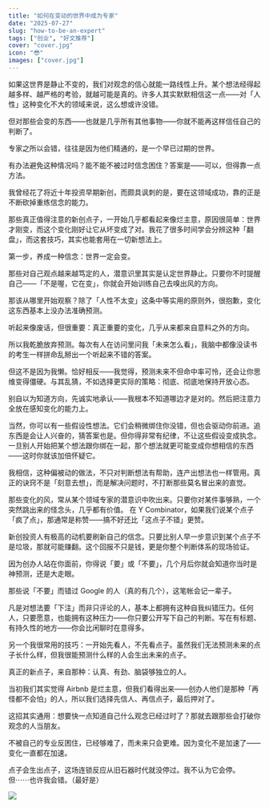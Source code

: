 ```yaml
---
title: "如何在变动的世界中成为专家"
date: "2025-07-27"
slug: "how-to-be-an-expert"
tags: ["创业", "好文推荐"]
cover: "cover.jpg"
icon: "😎"
images: ["cover.jpg"]
---
```

如果这世界是静止不变的，我们对观念的信心就能一路线性上升。某个想法经得起越多样、越严格的考验，就越可能是真的。许多人其实默默相信这一点——对「人性」这种变化不大的领域来说，这么想或许没错。



但对那些会变的东西——也就是几乎所有其他事物——你就不能再这样信任自己的判断了。



专家之所以会错，往往是因为他们精通的，是一个早已过期的世界。



有办法避免这种情况吗？能不能不被过时信念困住？答案是——可以，但得靠一点方法。



我曾经花了将近十年投资早期新创，而颇具讽刺的是，要在这领域成功，靠的正是不断砍掉重练信念的能力。



那些真正值得注意的新创点子，一开始几乎都看起来像烂主意，原因很简单：世界才刚变，而这个变化刚好让它从坏变成了对。我花了很多时间学会分辨这种「翻盘」，而这套技巧，其实也能套用在一切新想法上。



第一步，养成一种信念：世界一定会变。



那些对自己观点越来越笃定的人，潜意识里其实是认定世界静止。只要你不时提醒自己——「不是喔，它在变」，你就会开始训练自己去嗅出风的方向。



那该从哪里开始观察？除了「人性不太变」这条中等实用的原则外，很抱歉，变化这东西基本上没办法准确预测。



听起来像废话，但很重要：真正重要的变化，几乎从来都来自意料之外的方向。



所以我乾脆放弃预测。每次有人在访问里问我「未来怎么看」，我脑中都像没读书的考生一样拼命乱掰出一个听起来不错的答案。



但这不是因为我懒。恰好相反——我觉得，预测未来不但命中率可怜，还会让你思维变得僵硬。与其乱猜，不如选择更实际的策略：彻底、彻底地保持开放心态。



别自以为知道方向，先诚实地承认——我根本不知道哪边才是对的。然后把注意力全放在感知变化的能力上。



当然，你可以有一些假设性想法。它们会稍微绑住你没错，但也会驱动你前进。追东西是会让人兴奋的，猜答案也是。但你得非常有纪律，不让这些假设变成执念。
一旦别人开始把某个想法跟你绑在一起，那个想法就更可能变成你想相信的东西——这时你就该加倍怀疑它。



我相信，这种偏被动的做法，不只对判断想法有帮助，连产出想法也一样管用。真正的诀窍不是「刻意去想」，而是解决问题时，不打断那些莫名冒出来的直觉。



那些变化的风，常从某个领域专家的潜意识中吹出来。只要你对某件事够熟，一个突然跳出来的怪念头，几乎都有价值。
在 Y Combinator，如果我们说某个点子「疯了点」，那通常是称赞——搞不好还比「这点子不错」更赞。



新创投资人有极高的动机要刷新自己的信念。只要比别人早一步意识到某个点子不是垃圾，那就可能赚翻。这个回报不只是钱，更是你整个判断体系的现场验证。



因为创办人站在你面前，你得说「要」或「不要」，几个月后你就会知道你当时是神预测，还是大走眼。



那些说「不要」而错过 Google 的人（真的有几个），这笔帐会记一辈子。



凡是对想法要「下注」而非只评论的人，基本上都拥有这种自我纠错压力。任何人，只要愿意，也能拥有这种压力——你只要公开写下自己的判断。写在有标题、有持久性的地方——你会比闲聊时在意得多。



另一个我很常用的技巧：一开始先看人，不先看点子。虽然我们无法预测未来的点子长什么样，但我很能预测什么样的人会生出未来的点子。



真正的新点子，来自那种：认真、有劲、脑袋够独立的人。



当初我们其实觉得 Airbnb 是烂主意，但我们看得出来——创办人他们是那种「再怪都不会怕」的人，所以我们选择先信人、再信点子，最后押对了。



这招其实通用：想要快一点知道自己什么观念已经过时了？那就去跟那些会打破你观念的人当朋友。



不被自己的专业反困住，已经够难了，而未来只会更难。因为变化不是加速了——变化一直都在加速。



点子会生出点子，这场连锁反应从旧石器时代就没停过。我不认为它会停。
但⋯⋯也许我会错。（最好是）




![](https://prod-files-secure.s3.us-west-2.amazonaws.com/112d0858-5090-4d34-a606-b75eb8d65fd2/46476355-9cf3-4e99-9b7a-3531bc426380/1000202064.png?X-Amz-Algorithm=AWS4-HMAC-SHA256&X-Amz-Content-Sha256=UNSIGNED-PAYLOAD&X-Amz-Credential=ASIAZI2LB466ZNDTMU24%2F20251019%2Fus-west-2%2Fs3%2Faws4_request&X-Amz-Date=20251019T194256Z&X-Amz-Expires=3600&X-Amz-Security-Token=IQoJb3JpZ2luX2VjEDMaCXVzLXdlc3QtMiJHMEUCIQDFztnH5WZPXQcx%2BZTus%2Brvdk71WlPCQ%2BWlH4m8bUQj5QIgCOzLpbaphDPDxuv%2Fst5%2BSV24YnDfsb89rRBdvFd0%2BXMqiAQI2%2F%2F%2F%2F%2F%2F%2F%2F%2F%2F%2FARAAGgw2Mzc0MjMxODM4MDUiDBiZo5Y3ZJb7mZAR1yrcAwKGeU6YclmMHl4Pd6XF3SJF3rOCEkPlTOji5dWU2LoodXXnOTFHc7qYHsyceGRjAhdWOzsFHIGye6DRMuJeBK%2FOKAfIAqHNy3kiIZrQZshVEu1E5WzoxW5G6ccDH2UXdGEc2nctww67oE9pCTl4YE%2BbC7WPnBTdGC5ZtQIS5m%2Filu3ZaqdnC0mrZpSvXHQgF0ZFH3r2QWDENeGo7NiTs%2FgT7De75469Y%2BfpbQITSyh3KC3EV0FZRKuL%2FVv9figDwcB%2BBPCzBN9FiESFzQQx9zLwm4%2BnhmMyRrdO0DU5i2DphnVnGwfROxPHqUimZL2ONWzJSAw7hq%2F8PWhv5btsCxpPkwKIn%2BfSnbZtreTyZLnfxLBr7DECVP%2B9ssL6L1rbtM78vf49WIyVHJCa1vPsbQp8wX19O%2BYeArah6ona4KECcSrH03rtNxH7%2F28BTSjiV6YFRiLJ3g0jRY0e8TxVTkL8%2FjnZn7ZffXxAQSfZz3pDn2hqoQIPApNYhvwDLqBwDV3JdlpL4Uz5E64dHrMupvUAwT2D3DNt4JeHHdLgjQK9KLjbz6dd5o2R%2BnrFkgATdJLlC5MFcYJczvbd2E6YGtVJshAk6IVINxOIeoVI0eRobQ5dIohqm%2BvA%2BauWMLbX1McGOqUBMV0oebApaFdzHK4dFBeXkOQIcKrfrr2y1ZsW1p%2B7k%2BcKsE3TXFmECACVxvXPUpezDws2%2B%2FcwizfzIZugrpqMh%2BkJ0j73xUFKP%2FEy6L3OxvpIYSU6g3xTjrIdv55StfnxBM5BUYRfak7V%2BvVd4R2%2Bnd44WVIMMWAJ0G8Ik%2BzTmh4fn5KnMJ9LoK390i8eDLSltkkFE8ElBZvx35%2F6rj4X%2FLXpEHl5&X-Amz-Signature=3ec06a85adc10201dd9a43ad8eacaf15678fe4b3114e03e3f25b113238f375f0&X-Amz-SignedHeaders=host&x-amz-checksum-mode=ENABLED&x-id=GetObject)

